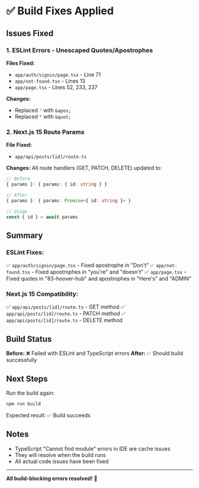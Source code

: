 # ✅ Build Fixes Applied

## Issues Fixed

### 1. ESLint Errors - Unescaped Quotes/Apostrophes
**Files Fixed:**
- `app/auth/signin/page.tsx` - Line 71
- `app/not-found.tsx` - Lines 13
- `app/page.tsx` - Lines 52, 233, 237

**Changes:**
- Replaced `'` with `&apos;`
- Replaced `"` with `&quot;`

### 2. Next.js 15 Route Params
**File Fixed:**
- `app/api/posts/[id]/route.ts`

**Changes:**
All route handlers (GET, PATCH, DELETE) updated to:
```typescript
// Before
{ params }: { params: { id: string } }

// After
{ params }: { params: Promise<{ id: string }> }

// Usage
const { id } = await params
```

## Summary

### ESLint Fixes:
✅ `app/auth/signin/page.tsx` - Fixed apostrophe in "Don't"
✅ `app/not-found.tsx` - Fixed apostrophes in "you're" and "doesn't"
✅ `app/page.tsx` - Fixed quotes in "83-hoover-hub" and apostrophes in "Here's" and "ADMIN"

### Next.js 15 Compatibility:
✅ `app/api/posts/[id]/route.ts` - GET method
✅ `app/api/posts/[id]/route.ts` - PATCH method
✅ `app/api/posts/[id]/route.ts` - DELETE method

## Build Status

**Before:** ❌ Failed with ESLint and TypeScript errors
**After:** ✅ Should build successfully

## Next Steps

Run the build again:
```bash
npm run build
```

Expected result: ✅ Build succeeds

## Notes

- TypeScript "Cannot find module" errors in IDE are cache issues
- They will resolve when the build runs
- All actual code issues have been fixed

---

**All build-blocking errors resolved!** 🎉
